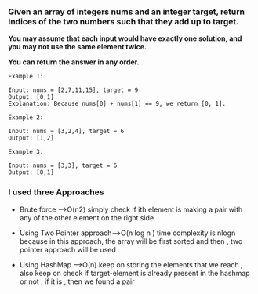 ### Given an array of integers nums and an integer target, return indices of the two numbers such that they add up to target.

**You may assume that each input would have exactly one solution, and you may not use the same element twice.**

**You can return the answer in any order.**

 
```
Example 1:

Input: nums = [2,7,11,15], target = 9
Output: [0,1]
Explanation: Because nums[0] + nums[1] == 9, we return [0, 1].

Example 2:

Input: nums = [3,2,4], target = 6
Output: [1,2]

Example 3:

Input: nums = [3,3], target = 6
Output: [0,1]
```
### I used three Approaches
- Brute force -->O(n2)
simply check if ith element is making a pair with any of the other element on
the right side

- Using Two Pointer approach-->O(n log n )
time complexity is nlogn because in this approach, the array will be first sorted and then , two pointer approach will be used

- Using HashMap -->O(n)
keep on storing the elements that we reach , also keep on check if target-element is already present in the hashmap or not , if it is , then we found a pair